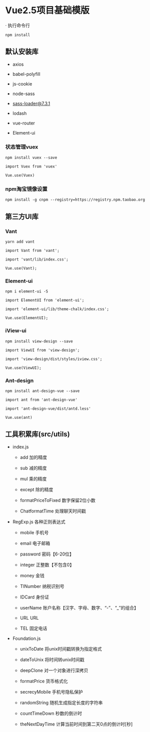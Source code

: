 # Vue2.5项目基础模版

· 执行命令行
```
npm install
```

## 默认安装库

- axios 

- babel-polyfill

- js-cookie 

- node-sass

- sass-loader@7.3.1 

- lodash

- vue-router

- Element-ui

### 状态管理vuex

```
npm install vuex --save

import Vuex from 'vuex'

Vue.use(Vuex)
```

### npm淘宝镜像设置
```
npm install -g cnpm --registry=https://registry.npm.taobao.org
```

## 第三方UI库

### Vant

```
yarn add vant

import Vant from 'vant';

import 'vant/lib/index.css';

Vue.use(Vant);
```

### Element-ui
```
npm i element-ui -S

import ElementUI from 'element-ui';

import 'element-ui/lib/theme-chalk/index.css';

Vue.use(ElementUI);
```
### iView-ui
```
npm install view-design --save

import ViewUI from 'view-design';

import 'view-design/dist/styles/iview.css';

Vue.use(ViewUI);
```
### Ant-design
```
npm install ant-design-vue --save

import ant from 'ant-design-vue'

import 'ant-design-vue/dist/antd.less'

Vue.use(ant)
```

## 工具积累库(src/utils)

- index.js

    - add 加的精度

    - sub 减的精度

    - mul 乘的精度

    - except 除的精度

    - formatPriceToFixed 数字保留2位小数

    - ChatformatTime 处理聊天时间戳

- RegExp.js 各种正则表达式

    - mobile   手机号

    - email    电子邮箱
    
    - password 密码【6-20位】
    
    - integer  正整数【不包含0】
    
    - money    金钱
    
    - TINumber 纳税识别号
    
    - IDCard   身份证
    
    - userName 账户名称【汉字、字母、数字、“-”、“_”的组合】
    
    - URL      URL
    
    - TEL      固定电话

- Foundation.js 

    - unixToDate    将unix时间戳转换为指定格式

    - dateToUnix    将时间转unix时间戳

    - deepClone     对一个对象进行深拷贝

    - formatPrice   货币格式化

    - secrecyMobile 手机号隐私保护

    - randomString  随机生成指定长度的字符串

    - countTimeDown 秒数的倒计时

    - theNextDayTime 计算当前时间到第二天0点的倒计时[秒]
